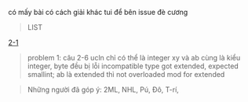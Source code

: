 có mấy bài có cách giải khác tui để bên issue đè cương

>LIST

[2-1](https://github.com/maxminlevel/Pas/blob/master/De%20cuong%20hk%202/2-%20(1).pas) 
>problem 1: câu 2-6 ucln chỉ có thể là integer
xy và ab cùng là kiểu integer, byte đều bị lỗi incompatible type got extended, expected smallint; ab là extended thì not overloaded mod for extended

> Những người đã góp ý: 2ML, NHL, Pú, Đô, T-rí,
